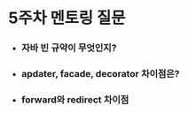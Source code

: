 # 5주차 멘토링 질문

 - ### 자바 빈 규약이 무엇인지?
 - ### apdater, facade, decorator 차이점은?
 - ### forward와 redirect 차이점
